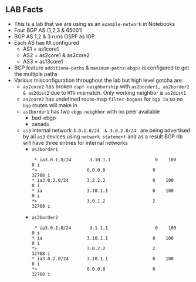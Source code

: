 ## LAB Facts

- This is a lab that we are using as an `example-network` in Notebooks
- Four BGP AS (1,2,3 & 65001)
- BGP AS 1,2 & 3 runs OSPF as IGP
- Each AS has `RR` configured
  - AS1 = as1core1
  - AS2 = as2core1 & as2core2
  - AS3 = as13core1
- BGP feature `additiona-paths` & `maximum-paths(ebgp)` is configured to get the multiple paths
- Various misconfiguration throughout the lab but high level gotcha are:
  - `as2core2` has broken `ospf neighborship` with `as2border1, as2border2 & as2dist2` due to `MTU` mismatch. Only working neighbor is `as2dist1`
  - `as2core2` has undefined route-map `filter-bogons` for `bgp in` so no `bgp` routes will make in
  - `as1border1` has two `ebgp neighbor` with no peer available
    - bad-ebgp
    - xanadu
  - `as3` internal network `3.0.1.0/24  & 3.0.2.0/24 ` are being advertised by all `as3` devices using `network statement` and as a result BGP rib will have three entries for internal networks
    - `as3border1`
      ```
       * ia3.0.1.0/24       3.10.1.1                 0    100      0 i
      *>                   0.0.0.0                  0         32768 i
      * ia3.0.2.0/24       3.2.2.2                  0    100      0 i
      * ia                 3.10.1.1                 0    100      0 i
      *>                   3.0.1.2                  2         32768 i
      ```
    - `as3border2`
      ```
       * ia3.0.1.0/24       3.1.1.1                  0    100      0 i
      * ia                 3.10.1.1                 0    100      0 i
      *>                   3.0.2.2                  2         32768 i
      * ia3.0.2.0/24       3.10.1.1                 0    100      0 i
      *>                   0.0.0.0                  0         32768 i
      ```
